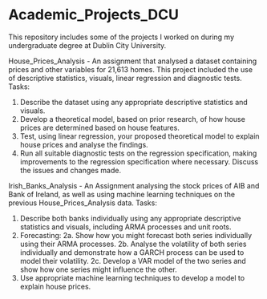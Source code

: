# Academic_Projects_DCU
This repository includes some of the projects I worked on during my undergraduate degree at Dublin City University.

House_Prices_Analysis - An assignment that analysed a dataset containing prices and other variables for 21,613 homes. This project included the use of descriptive statistics, visuals, linear regression and diagnostic tests. 
Tasks:
1. Describe the dataset using any appropriate descriptive statistics and visuals.
2. Develop a theoretical model, based on prior research, of how house prices are determined
based on house features.
3. Test, using linear regression, your proposed theoretical model to explain house prices and analyse the findings.
4. Run all suitable diagnostic tests on the regression specification, making improvements to the regression specification where necessary. Discuss the issues and changes made.


Irish_Banks_Analysis - An Assignment analysing the stock prices of AIB and Bank of Ireland, as well as using machine learning techniques on the previous House_Prices_Analysis data.
Tasks:
1. Describe both banks individually using any appropriate descriptive statistics and visuals, including ARMA processes and unit roots.
2. Forecasting:
2a. Show how you might forecast both series individually using their ARMA processes.
2b. Analyse the volatility of both series individually and demonstrate how a GARCH
process can be used to model their volatility.
2c. Develop a VAR model of the two series and show how one series might influence the other.
3. Use appropriate machine learning techniques to develop a model to explain house prices. 
